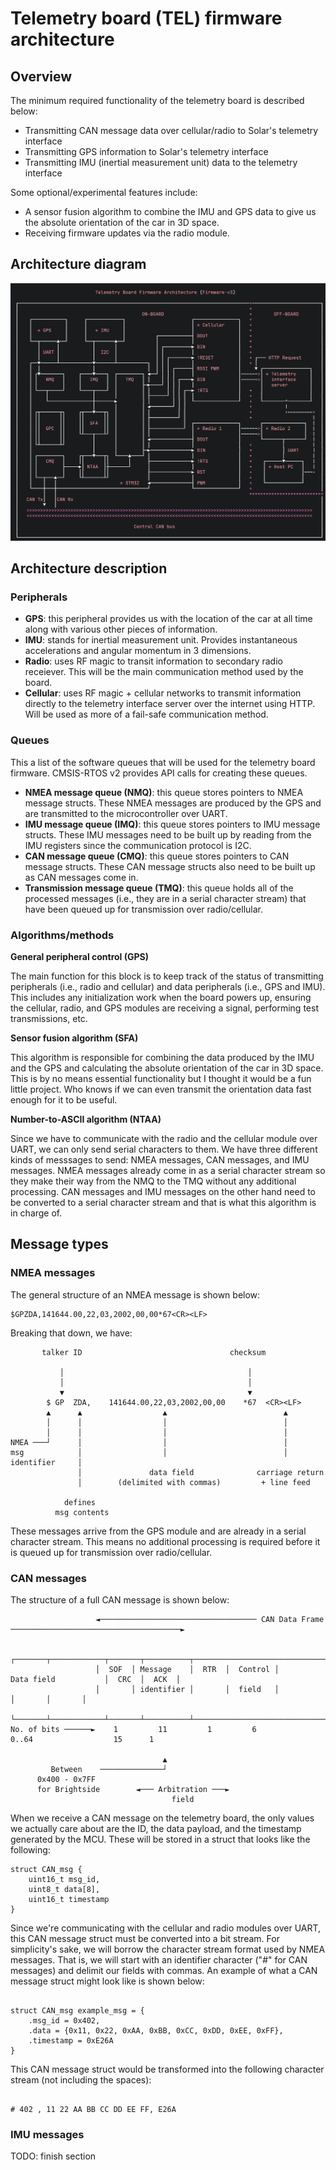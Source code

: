 
# Telemetry board (TEL) firmware architecture

## Overview

The minimum required functionality of the telemetry board is described below:

- Transmitting CAN message data over cellular/radio to Solar's telemetry interface
- Transmitting GPS information to Solar's telemetry interface
- Transmitting IMU (inertial measurement unit) data to the telemetry interface

Some optional/experimental features include:

- A sensor fusion algorithm to combine the IMU and GPS data to give us the absolute orientation of the car in 3D space.
- Receiving firmware updates via the radio module.

## Architecture diagram

![telemetry architecture](./tel-architecture-new.png)

## Architecture description 

### Peripherals

- **GPS**: this peripheral provides us with the location of the car at all time along with various other pieces of information.
- **IMU**: stands for inertial measurement unit. Provides instantaneous accelerations and angular momentum in 3 dimensions.
- **Radio**: uses RF magic to transit information to secondary radio receiever. This will be the main communication method used by the board.  
- **Cellular**: uses RF magic + cellular networks to transmit information directly to the telemetry interface server over the internet using HTTP. Will be used as more of a fail-safe communication method.

### Queues

This a list of the software queues that will be used for the telemetry board firmware. CMSIS-RTOS v2 provides API calls for creating these queues.

- **NMEA message queue (NMQ)**: this queue stores pointers to NMEA message structs. These NMEA messages are produced by the GPS and are transmitted to the microcontroller over UART.
- **IMU message queue (IMQ)**: this queue stores pointers to IMU message structs. These IMU messages need to be built up by reading from the IMU registers since the communication protocol is I2C.
- **CAN message queue (CMQ)**: this queue stores pointers to CAN message structs. These CAN message structs also need to be built up as CAN messages come in.
- **Transmission message queue (TMQ)**: this queue holds all of the processed messages (i.e., they are in a serial character stream) that have been queued up for transmission over radio/cellular.

### Algorithms/methods

**General peripheral control (GPS)**

The main function for this block is to keep track of the status of transmitting peripherals (i.e., radio and cellular) and data peripherals (i.e., GPS and IMU). This includes any initialization work when the board powers up, ensuring the cellular, radio, and GPS modules are receiving a signal, performing test transmissions, etc. 

**Sensor fusion algorithm (SFA)**

This algorithm is responsible for combining the data produced by the IMU and the GPS and calculating the absolute orientation of the car in 3D space. This is by no means essential functionality but I thought it would be a fun little project. Who knows if we can even transmit the orientation data fast enough for it to be useful. 

**Number-to-ASCII algorithm (NTAA)**

Since we have to communicate with the radio and the cellular module over UART, we can only send serial characters to them. We have three different kinds of messsages to send: NMEA messages, CAN messages, and IMU messages. NMEA messages already come in as a serial character stream so they make their way from the NMQ to the TMQ without any additional processing. CAN messages and IMU messages on the other hand need to be converted to a serial character stream and that is what this algorithm is in charge of.

## Message types

### NMEA messages

The general structure of an NMEA message is shown below:

```
$GPZDA,141644.00,22,03,2002,00,00*67<CR><LF>
```

Breaking that down, we have:

```
       talker ID                                 checksum

           │                                         │
           │                                         │
           ▼                                         ▼
        $ GP  ZDA,    141644.00,22,03,2002,00,00    *67  <CR><LF>
        ▲      ▲                  ▲                          ▲
        │      │                  │                          │
        │      │                  │                          │
NMEA ───┘      │                  │                          │
msg            │                  │                          │
identifier     │
               │               data field              carriage return
               │        (delimited with commas)         + line feed

            defines
          msg contents
```

These messages arrive from the GPS module and are already in a serial character stream. This means no additional processing is required before it is queued up for transmission over radio/cellular.

### CAN messages

The structure of a full CAN message is shown below:

```
                   ◄─────────────────────────────────── CAN Data Frame ──────────────────────────────────────►

                   ┌───────┬────────────┬───────┬──────────┬──────────────────────────────────┬───────┬───────┐
                   │  SOF  │ Message    │  RTR  │  Control │             Data field           │  CRC  │  ACK  │
                   │       │ identifier │       │  field   │                                  │       │       │
                   └───────┴────────────┴───────┴──────────┴──────────────────────────────────┴───────┴───────┘
No. of bits ──────►    1         11         1         6                    0..64                  15      1

                                  ▲
         Between    ──────────────┘
      0x400 - 0x7FF
      for Brightside        ◄─── Arbitration ───►
                                    field
```

When we receive a CAN message on the telemetry board, the only values we actually care about are the ID, the data payload, and the timestamp generated by the MCU. These will be stored in a struct that looks like the following:

```
struct CAN_msg {
    uint16_t msg_id,
    uint8_t data[8],
    uint16_t timestamp
}
```

Since we're communicating with the cellular and radio modules over UART, this CAN message struct must be converted into a bit stream. For simplicity's sake, we will borrow the character stream format used by NMEA messages. That is, we will start with an identifier character ("#" for CAN messages) and delimit our fields with commas. An example of what a CAN message struct might look like is shown below:

```

struct CAN_msg example_msg = {
    .msg_id = 0x402,
    .data = {0x11, 0x22, 0xAA, 0xBB, 0xCC, 0xDD, 0xEE, 0xFF},
    .timestamp = 0xE26A
}

```

This CAN message struct would be transformed into the following character stream (not including the spaces):

 ```

# 402 , 11 22 AA BB CC DD EE FF, E26A

 ```

### IMU messages

TODO: finish section
